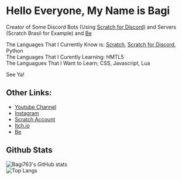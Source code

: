 # Hello Everyone, My Name is Bagi
Creator of Some Discord Bots (Using [Scratch for Discord](https://s4d.discodes.xyz)) and Servers (Scratch Brasil for Example) and [Be](https://github.com/be-rep)

The Languages That I Currently Know is: [Scratch](https://scratch.mit.edu/users/Rafael_Bagi123), [Scratch for Discord](https://s4d.discodes.xyz), Python\
The Languages That I Curently Learning: HMTL5\
The Languagues That I Want to Learn; CSS, Javascript, Lua

See Ya!

## Other Links:
* [Youtube Channel](https://youtube.com/@thebagi)
* [Instagram](https://instagram.com/dev_bagi763)
* [Scratch Account](https://scratch.mit.edu/users/Rafael_Bagi123)
* [Itch.io](https://bagi763.itch.io)
* [Be](https://github.com/be-rep)

## Github Stats
![Bagi763's GitHub stats](https://github-readme-stats.vercel.app/api?username=bagi763&show_icons=true&theme=dark)\
![Top Langs](https://github-readme-stats.vercel.app/api/top-langs/?username=bagi763&layout=compact&theme=dak)
